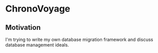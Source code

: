 # ChronoVoyage

## Motivation

I'm trying to write my own database migration framework and discuss database management ideals.
